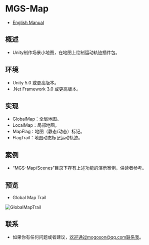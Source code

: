 ﻿# MGS-Map
- [English Manual](./README.md)

## 概述
- Unity制作场景小地图，在地图上绘制运动轨迹插件包。

## 环境
- Unity 5.0 或更高版本。
- .Net Framework 3.0 或更高版本。

## 实现
- GlobalMap：全局地图。
- LocalMap：局部地图。
- MapFlag：地图（静态/动态）标记。
- FlagTrail：地图动态标记运动轨迹。

## 案例
- “MGS-Map/Scenes”目录下存有上述功能的演示案例，供读者参考。

## 预览
- Global Map Trail

![GlobalMapTrail](./Attachments/README_Image/GlobalMapTrail.gif)

## 联系
- 如果你有任何问题或者建议，欢迎通过mogoson@qq.com联系我。